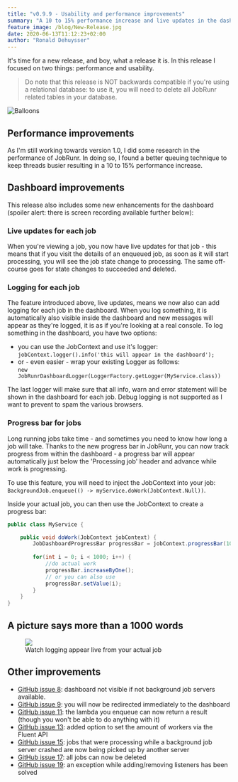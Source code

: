 ```yaml
---
title: "v0.9.9 - Usability and performance improvements"
summary: "A 10 to 15% performance increase and live updates in the dashboard"
feature_image: /blog/New-Release.jpg
date: 2020-06-13T11:12:23+02:00
author: "Ronald Dehuysser"
---
```

It's time for a new release, and boy, what a release it is. In this release I focused on two things: performance and usability.

> Do note that this release is NOT backwards compatible if you're using a relational database: to use it, you will need to delete all JobRunr related tables in your database.

![Balloons](/blog/balloons.jpg)

## Performance improvements
As I'm still working towards version 1.0, I did some research in the performance of JobRunr. In doing so, I found a better queuing technique to keep threads busier resulting in a 10 to 15% performance increase.

## Dashboard improvements
This release also includes some new enhancements for the dashboard (spoiler alert: there is screen recording available further below):

### Live updates for each job
When you're viewing a job, you now have live updates for that job - this means that if you visit the details of an enqueued job, as soon as it will start processing, you will see the job state change to processing. The same off-course goes for state changes to succeeded and deleted.

### Logging for each job
The feature introduced above, live updates, means we now also can add logging for each job in the dashboard. When you log something, it is automatically also visible inside the dashboard and new messages will appear as they're logged, it is as if you're looking at a real console. To log something in the dashboard, you have two options:

- you can use the JobContext and use it's logger:<br>
`jobContext.logger().info('this will appear in the dashboard');`
- or - even easier - wrap your existing Logger as follows:<br>
`new JobRunrDashboardLogger(LoggerFactory.getLogger(MyService.class))`

The last logger will make sure that all info, warn and error statement will be shown in the dashboard for each job. Debug logging is not supported as I want to prevent to spam the various browsers.

### Progress bar for jobs
Long running jobs take time - and sometimes you need to know how long a job will take. Thanks to the new progress bar in JobRunr, you can now track progress from within the dashboard - a progress bar will appear automatically just below the 'Processing job' header and advance while work is progressing.

To use this feature, you will need to inject the JobContext into your job: `BackgroundJob.enqueue(() -> myService.doWork(JobContext.Null))`.

Inside your actual job, you can then use the JobContext to create a progress bar:

```java
public class MyService {

	public void doWork(JobContext jobContext) {
    	JobDashboardProgressBar progressBar = jobContext.progressBar(1000);
        
        for(int i = 0; i < 1000; i++) {
        	//do actual work
            progressBar.increaseByOne();
            // or you can also use
            progressBar.setValue(i);
        }
    }
}
```

## A picture says more than a 1000 words

<figure>
<img src="/documentation/job-progress.gif" class="kg-image">
<figcaption>Watch logging appear live from your actual job</figcaption>
</figure>

## Other improvements
- [GitHub issue 8](https://github.com/jobrunr/jobrunr/issues/8): dashboard not visible if not background job servers available.
- [GitHub issue 9](https://github.com/jobrunr/jobrunr/issues/9): you will now be redirected immediately to the dashboard
- [GitHub issue 11](https://github.com/jobrunr/jobrunr/issues/11): the lambda you enqueue can now return a result (though you won't be able to do anything with it)
- [GitHub issue 13](https://github.com/jobrunr/jobrunr/issues/13): added option to set the amount of workers via the Fluent API
- [GitHub issue 15](https://github.com/jobrunr/jobrunr/issues/15): jobs that were processing while a background job server crashed are now being picked up by another server
- [GitHub issue 17](https://github.com/jobrunr/jobrunr/issues/17): all jobs can now be deleted
- [GitHub issue 19](https://github.com/jobrunr/jobrunr/issues/19): an exception while adding/removing listeners has been solved